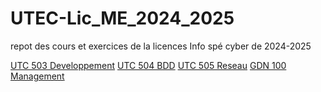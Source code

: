 # UTEC-Lic_ME_2024_2025
repot des cours et exercices de la licences Info spé cyber de 2024-2025

[UTC 503 Developpement](./UTC503/)
[UTC 504 BDD](./UTC504/)
[UTC 505 Reseau](./UTC505/)
[GDN 100 Management](./GDN100/)